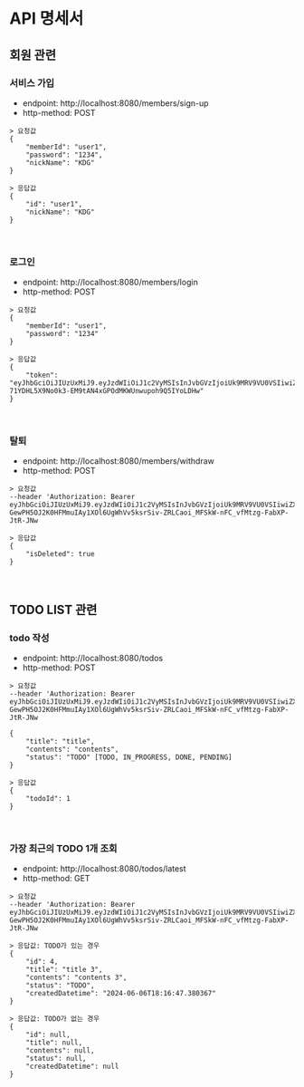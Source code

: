 # API 명세서

## 회원 관련

### 서비스 가입

- endpoint: http://localhost:8080/members/sign-up
- http-method: POST

```text
> 요청값
{
    "memberId": "user1",
    "password": "1234",
    "nickName": "KDG"    
}

> 응답값
{
    "id": "user1",
    "nickName": "KDG"
}
```

<br>

### 로그인

- endpoint: http://localhost:8080/members/login
- http-method: POST

```text
> 요청값
{
    "memberId": "user1",
    "password": "1234"  
}

> 응답값
{
    "token": "eyJhbGciOiJIUzUxMiJ9.eyJzdWIiOiJ1c2VyMSIsInJvbGVzIjoiUk9MRV9VU0VSIiwiZXhwIjoxNzE3NjY1OTc0fQ.w7MMCTHmV47yEIoSBIfXqw8ROMb1PiEL2ShaFM-71YDHL5X9No0k3-EM9tAN4xGPOdMKWUnwupoh9Q5IYoLDHw"
}
```

<br>

### 탈퇴

- endpoint: http://localhost:8080/members/withdraw
- http-method: POST

```text
> 요청값
--header 'Authorization: Bearer eyJhbGciOiJIUzUxMiJ9.eyJzdWIiOiJ1c2VyMSIsInJvbGVzIjoiUk9MRV9VU0VSIiwiZXhwIjoxNzE3NjY5MzM4fQ.WyS5sN9Zu-GewPH5OJ2K0HFMmuIAy1XOl6UgWhVv5ksrSiv-ZRLCaoi_MFSkW-nFC_vfMtzg-FabXP-JtR-JNw

> 응답값
{
    "isDeleted": true
}
```

<br>

## TODO LIST 관련

### todo 작성

- endpoint: http://localhost:8080/todos
- http-method: POST

```text
> 요청값
--header 'Authorization: Bearer eyJhbGciOiJIUzUxMiJ9.eyJzdWIiOiJ1c2VyMSIsInJvbGVzIjoiUk9MRV9VU0VSIiwiZXhwIjoxNzE3NjY5MzM4fQ.WyS5sN9Zu-GewPH5OJ2K0HFMmuIAy1XOl6UgWhVv5ksrSiv-ZRLCaoi_MFSkW-nFC_vfMtzg-FabXP-JtR-JNw

{
    "title": "title",
    "contents": "contents",
    "status": "TODO" [TODO, IN_PROGRESS, DONE, PENDING]
}

> 응답값
{
    "todoId": 1
}
```

<br>

### 가장 최근의 TODO 1개 조회

- endpoint: http://localhost:8080/todos/latest
- http-method: GET

```text
> 요청값
--header 'Authorization: Bearer eyJhbGciOiJIUzUxMiJ9.eyJzdWIiOiJ1c2VyMSIsInJvbGVzIjoiUk9MRV9VU0VSIiwiZXhwIjoxNzE3NjY5MzM4fQ.WyS5sN9Zu-GewPH5OJ2K0HFMmuIAy1XOl6UgWhVv5ksrSiv-ZRLCaoi_MFSkW-nFC_vfMtzg-FabXP-JtR-JNw

> 응답값: TODO가 있는 경우
{
    "id": 4,
    "title": "title 3",
    "contents": "contents 3",
    "status": "TODO",
    "createdDatetime": "2024-06-06T18:16:47.380367"
}

> 응답값: TODO가 없는 경우
{
    "id": null,
    "title": null,
    "contents": null,
    "status": null,
    "createdDatetime": null
}
```